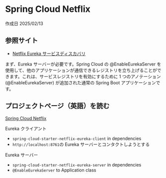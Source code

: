 # Spring Cloud Netflix

作成日 2025/02/13

## 参照サイト

- [Netflix Eureka サービスディスカバリ](https://spring.pleiades.io/guides/gs/service-registration-and-discovery)

まず、Eureka サーバーが必要です。Spring Cloud の @EnableEurekaServer を使用して、他のアプリケーションが通信できるレジストリを立ち上げることができます。これは、サービスレジストリを有効にするために 1 つのアノテーション (@EnableEurekaServer) が追加された通常の Spring Boot アプリケーションです。

## プロジェクトページ（英語）を読む

[Spring Cloud Netflix](https://spring.io/projects/spring-cloud-netflix)

Eureka クライアント

- `spring-cloud-starter-netflix-eureka-client` in dependencies
- `http://localhost:8761`の Eureka サーバーとコンタクトしようとする

Eureka サーバー

- `spring-cloud-starter-netflix-eureka-server` in dependencies
- `@EnableEurekaServer` to Application class
